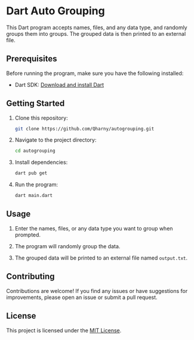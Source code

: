 # Dart Auto Grouping

This Dart program accepts names, files, and any data type, and randomly groups them into groups. The grouped data is then printed to an external file.

## Prerequisites

Before running the program, make sure you have the following installed:

- Dart SDK: [Download and install Dart](https://dart.dev/get-dart)

## Getting Started

1. Clone this repository:

    ```bash
    git clone https://github.com/Qharny/autogrouping.git
    ```

2. Navigate to the project directory:

    ```bash
    cd autogrouping
    ```

3. Install dependencies:

    ```bash
    dart pub get
    ```

4. Run the program:

    ```bash
    dart main.dart
    ```

## Usage

1. Enter the names, files, or any data type you want to group when prompted.

2. The program will randomly group the data.

3. The grouped data will be printed to an external file named `output.txt`.

## Contributing

Contributions are welcome! If you find any issues or have suggestions for improvements, please open an issue or submit a pull request.

## License

This project is licensed under the [MIT License](LICENSE).
